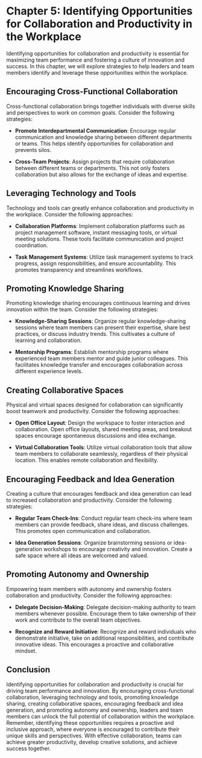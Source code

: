 Chapter 5: Identifying Opportunities for Collaboration and Productivity in the Workplace
========================================================================================

Identifying opportunities for collaboration and productivity is essential for maximizing team performance and fostering a culture of innovation and success. In this chapter, we will explore strategies to help leaders and team members identify and leverage these opportunities within the workplace.

**Encouraging Cross-Functional Collaboration**
----------------------------------------------

Cross-functional collaboration brings together individuals with diverse skills and perspectives to work on common goals. Consider the following strategies:

* **Promote Interdepartmental Communication**: Encourage regular communication and knowledge sharing between different departments or teams. This helps identify opportunities for collaboration and prevents silos.

* **Cross-Team Projects**: Assign projects that require collaboration between different teams or departments. This not only fosters collaboration but also allows for the exchange of ideas and expertise.

**Leveraging Technology and Tools**
-----------------------------------

Technology and tools can greatly enhance collaboration and productivity in the workplace. Consider the following approaches:

* **Collaboration Platforms**: Implement collaboration platforms such as project management software, instant messaging tools, or virtual meeting solutions. These tools facilitate communication and project coordination.

* **Task Management Systems**: Utilize task management systems to track progress, assign responsibilities, and ensure accountability. This promotes transparency and streamlines workflows.

**Promoting Knowledge Sharing**
-------------------------------

Promoting knowledge sharing encourages continuous learning and drives innovation within the team. Consider the following strategies:

* **Knowledge-Sharing Sessions**: Organize regular knowledge-sharing sessions where team members can present their expertise, share best practices, or discuss industry trends. This cultivates a culture of learning and collaboration.

* **Mentorship Programs**: Establish mentorship programs where experienced team members mentor and guide junior colleagues. This facilitates knowledge transfer and encourages collaboration across different experience levels.

**Creating Collaborative Spaces**
---------------------------------

Physical and virtual spaces designed for collaboration can significantly boost teamwork and productivity. Consider the following approaches:

* **Open Office Layout**: Design the workspace to foster interaction and collaboration. Open office layouts, shared meeting areas, and breakout spaces encourage spontaneous discussions and idea exchange.

* **Virtual Collaboration Tools**: Utilize virtual collaboration tools that allow team members to collaborate seamlessly, regardless of their physical location. This enables remote collaboration and flexibility.

**Encouraging Feedback and Idea Generation**
--------------------------------------------

Creating a culture that encourages feedback and idea generation can lead to increased collaboration and productivity. Consider the following strategies:

* **Regular Team Check-Ins**: Conduct regular team check-ins where team members can provide feedback, share ideas, and discuss challenges. This promotes open communication and collaboration.

* **Idea Generation Sessions**: Organize brainstorming sessions or idea-generation workshops to encourage creativity and innovation. Create a safe space where all ideas are welcomed and valued.

**Promoting Autonomy and Ownership**
------------------------------------

Empowering team members with autonomy and ownership fosters collaboration and productivity. Consider the following approaches:

* **Delegate Decision-Making**: Delegate decision-making authority to team members whenever possible. Encourage them to take ownership of their work and contribute to the overall team objectives.

* **Recognize and Reward Initiative**: Recognize and reward individuals who demonstrate initiative, take on additional responsibilities, and contribute innovative ideas. This encourages a proactive and collaborative mindset.

**Conclusion**
--------------

Identifying opportunities for collaboration and productivity is crucial for driving team performance and innovation. By encouraging cross-functional collaboration, leveraging technology and tools, promoting knowledge sharing, creating collaborative spaces, encouraging feedback and idea generation, and promoting autonomy and ownership, leaders and team members can unlock the full potential of collaboration within the workplace. Remember, identifying these opportunities requires a proactive and inclusive approach, where everyone is encouraged to contribute their unique skills and perspectives. With effective collaboration, teams can achieve greater productivity, develop creative solutions, and achieve success together.
